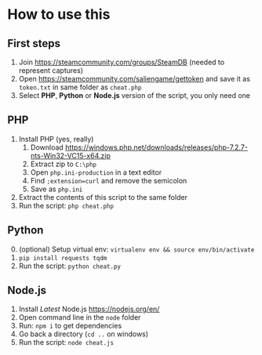 # How to use this

## First steps

1. Join https://steamcommunity.com/groups/SteamDB (needed to represent captures)
2. Open https://steamcommunity.com/saliengame/gettoken and save it as `token.txt` in same folder as `cheat.php`
3. Select **PHP**, **Python** or **Node.js** version of the script, you only need one

## PHP

1. Install PHP (yes, really)
   1. Download https://windows.php.net/downloads/releases/php-7.2.7-nts-Win32-VC15-x64.zip
   2. Extract zip to `C:\php`
   3. Open `php.ini-production` in a text editor
   4. Find `;extension=curl` and remove the semicolon
   5. Save as `php.ini`
2. Extract the contents of this script to the same folder
3. Run the script: `php cheat.php`

## Python

0. (optional) Setup virtual env: `virtualenv env && source env/bin/activate`
1. `pip install requests tqdm`
2. Run the script: `python cheat.py`

## Node.js

1. Install _Latest_ Node.js https://nodejs.org/en/
2. Open command line in the `node` folder
3. Run: `npm i` to get dependencies
4. Go back a directory (`cd ..` on windows)
5. Run the script: `node cheat.js`
